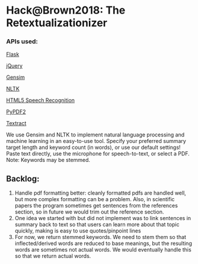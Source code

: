 # Hack@Brown2018: The Retextualizationizer

### APIs used:
[Flask](http://flask.pocoo.org/docs/0.12/)

[jQuery](https://jquery.com/)

[Gensim](https://radimrehurek.com/gensim/)

[NLTK](http://www.nltk.org/)

[HTML5 Speech Recognition](https://dvcs.w3.org/hg/speech-api/raw-file/9a0075d25326/speechapi.html#dfn-resultIndex)

[PyPDF2](https://pythonhosted.org/PyPDF2/)

[Textract](https://textract.readthedocs.io/en/stable/)


We use Gensim and NLTK to implement natural language processing and machine learning in an easy-to-use tool. Specify your preferred summary target length and keyword count (in words), or use our default settings! Paste text directly, use the microphone for speech-to-text, or select a PDF. Note: Keywords may be stemmed.


## Backlog:

1. Handle pdf formatting better: cleanly formatted pdfs are handled well, but more complex formatting can be a problem. Also, in scientific papers the program sometimes get sentences from the references section, so in future we would trim out the reference section.
2. One idea we started with but did not implement was to link sentences in summary back to text so that users can learn more about that topic quickly, making is easy to use quotes/pinpoint lines
3. For now, we return stemmed keywords. We need to stem them so that inflected/derived words are reduced to base meanings, but the resulting words are sometimes not actual words. We would eventually handle this so that we return actual words.